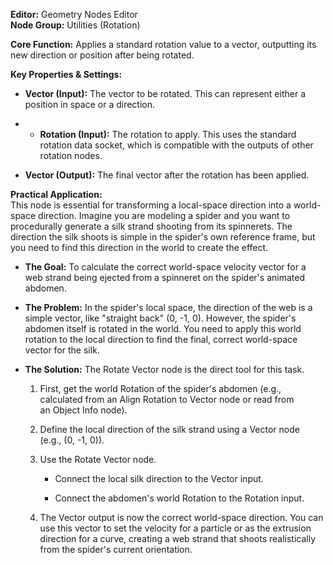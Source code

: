 **Editor:** Geometry Nodes Editor  
**Node Group:** Utilities (Rotation)

**Core Function:** Applies a standard rotation value to a vector, outputting its new direction or position after being rotated.

**Key Properties & Settings:**

- **Vector (Input):** The vector to be rotated. This can represent either a position in space or a direction.
    
- - **Rotation (Input):** The rotation to apply. This uses the standard rotation data socket, which is compatible with the outputs of other rotation nodes.
        
- **Vector (Output):** The final vector after the rotation has been applied.
    

**Practical Application:**  
This node is essential for transforming a local-space direction into a world-space direction. Imagine you are modeling a spider and you want to procedurally generate a silk strand shooting from its spinnerets. The direction the silk shoots is simple in the spider's own reference frame, but you need to find this direction in the world to create the effect.

- **The Goal:** To calculate the correct world-space velocity vector for a web strand being ejected from a spinneret on the spider's animated abdomen.
    
- **The Problem:** In the spider's local space, the direction of the web is a simple vector, like "straight back" (0, -1, 0). However, the spider's abdomen itself is rotated in the world. You need to apply this world rotation to the local direction to find the final, correct world-space vector for the silk.
    
- **The Solution:** The Rotate Vector node is the direct tool for this task.
    
    1. First, get the world Rotation of the spider's abdomen (e.g., calculated from an Align Rotation to Vector node or read from an Object Info node).
        
    2. Define the local direction of the silk strand using a Vector node (e.g., (0, -1, 0)).
        
    3. Use the Rotate Vector node.
        
        - Connect the local silk direction to the Vector input.
            
        - Connect the abdomen's world Rotation to the Rotation input.
            
    4. The Vector output is now the correct world-space direction. You can use this vector to set the velocity for a particle or as the extrusion direction for a curve, creating a web strand that shoots realistically from the spider's current orientation.